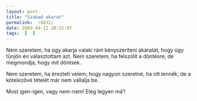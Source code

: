 ```yaml
---
layout: post
title: "Szabad akarat"
permalink:  /4832/ 
date: 2009-04-12 20:32:07
tags:  [  ] 
---
```

Nem szeretem, ha úgy akarja valaki rám kényszeríteni akaratát, hogy úgy tűnjön én választottam azt. Nem szeretem, ha felszólít a döntésre, de megmondja, hogy mit döntsek.

Nem szeretem, ha érezteti velem, hogy nagyon szeretné, ha ott lennék, de a kötelezővé tételét már nem vállalja be.

Most igen-igen, vagy nem-nem! Elég legyen má&rsquo;!



<!--break-->

&nbsp;

